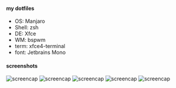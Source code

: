 #### my dotfiles

* OS: Manjaro
* Shell: zsh
* DE: Xfce
* WM: bspwm
* term: xfce4-terminal
* font: Jetbrains Mono

#### screenshots

![screencap](https://i.imgur.com/n7xwM11.png)
![screencap](https://i.imgur.com/IFiRBRS.png)
![screencap](https://i.imgur.com/2KJscxz.png)
![screencap](https://i.imgur.com/Gvs7JFe.png)
![screencap](https://i.imgur.com/cMuT8AG.png)
